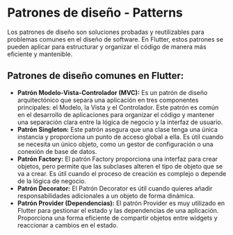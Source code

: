 # Patrones de diseño - Patterns

Los patrones de diseño son soluciones probadas y reutilizables para problemas comunes en el diseño de software. En Flutter, estos patrones se pueden aplicar para estructurar y organizar el código de manera más eficiente y mantenible.

## Patrones de diseño comunes en Flutter:
- **Patrón Modelo-Vista-Controlador (MVC):** Es un patrón de diseño arquitectónico que separa una aplicación en tres componentes principales: el Modelo, la Vista y el Controlador. Este patrón es común en el desarrollo de aplicaciones para organizar el código y mantener una separación clara entre la lógica de negocio y la interfaz de usuario. 
- **Patrón Singleton:** Este patrón asegura que una clase tenga una única instancia y proporciona un punto de acceso global a ella. Es útil cuando se necesita un único objeto, como un gestor de configuración o una conexión de base de datos.
- **Patrón Factory:** El patrón Factory proporciona una interfaz para crear objetos, pero permite que las subclases alteren el tipo de objeto que se va a crear. Es útil cuando el proceso de creación es complejo o depende de la lógica de negocio.
- **Patrón Decorator:** El Patrón Decorator es útil cuando quieres añadir responsabilidades adicionales a un objeto de forma dinámica.
- **Patrón Provider (Dependencias):** El patrón Provider es muy utilizado en Flutter para gestionar el estado y las dependencias de una aplicación. Proporciona una forma eficiente de compartir objetos entre widgets y reaccionar a cambios en el estado.
